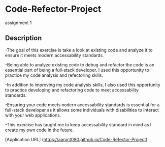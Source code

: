 # Code-Refector-Project
assignment 1

## Description

-The goal of this exercise is take a look at existing code and analyze it to ensure it meets modern accessability standards.

-Being able to analyze existing code to debug and refactor the code is an essential part of being a full-stack developer. I used this opportunity to practice my code analysis and refectoring skills.

-In addition to improving my code analysis skills, I also used this opportunity to practice developing and refactoring code to meet accessability standards. 

-Ensuring your code meets nodern accessability standards is essential for a full-stack developer as it allows some individuals with disabilities to interact with your web applications.

-This exercise has taught me to keep accessability standard in mind as I create my own code in the future.

[Application URL] (https://aaront080.github.io/Code-Refector-Project)





